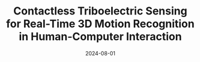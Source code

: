 ---
title: "Contactless Triboelectric Sensing for Real-Time 3D Motion Recognition in Human-Computer Interaction"
collection: publications
category: manuscripts
date: 2024-08-01
venue: 'Advanced Electronic Materials'
excerpt: '<small>Qinghao Xu<sup>*</sup>, Junhao Gong<sup>*</sup>, Jiayi Chen, Yimeng Zhang, Hongfa Zhao, Jiaqi Yin, Runze Zhao, Chuqiao Lyu<sup>†</sup>, Wenbo Ding<sup>†</sup>, Changsheng Wu<sup>†</sup><br><i>*Equal Contribution; †Corresponding Authors</i><br><a href="https://advanced.onlinelibrary.wiley.com/doi/full/10.1002/aelm.202400950">Journal</a></small>'
---